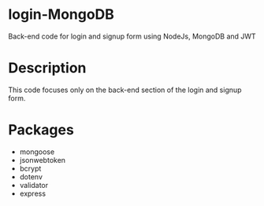 # login-MongoDB
Back-end code for login and signup form using NodeJs, MongoDB and JWT

# Description
This code focuses only on the back-end section of the login and signup form.

# Packages
* mongoose
* jsonwebtoken
* bcrypt
* dotenv
* validator
* express
